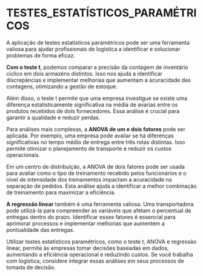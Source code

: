 # TESTES_ESTATÍSTICOS_PARAMÉTRICOS

A aplicação de testes estatísticos paramétricos pode ser uma ferramenta valiosa para ajudar profissionais de logística a identificar e solucionar problemas de forma eficaz.

**Com o teste t**, podemos comparar a precisão da contagem de inventário cíclico em dois armazéns distintos. Isso nos ajuda a identificar discrepâncias e implementar melhorias que aumentam a acuracidade das contagens, otimizando a gestão de estoque.

Além disso, o teste t permite que uma empresa investigue se existe uma diferença estatisticamente significativa na média de avarias entre os produtos recebidos de dois fornecedores. Essa análise é crucial para garantir a qualidade e reduzir perdas.

Para análises mais complexas, a **ANOVA de um e dois fatores** pode ser aplicada. Por exemplo, uma empresa pode avaliar se há diferenças significativas no tempo médio de entrega entre três rotas distintas. Isso permite otimizar o planejamento de transporte e reduzir os custos operacionais.

Em um centro de distribuição, a ANOVA de dois fatores pode ser usada para avaliar como o tipo de treinamento recebido pelos funcionários e o nível de intensidade dos treinamentos impactam a acuracidade na separação de pedidos. Esta análise ajuda a identificar a melhor combinação de treinamento para maximizar a eficiência.

**A regressão linear** também é uma ferramenta valiosa. Uma transportadora pode utilizá-la para compreender as variáveis que afetam o percentual de entregas dentro do prazo. Identificar esses fatores é essencial para aprimorar processos e implementar melhorias que aumentem a pontualidade das entregas.

Utilizar testes estatísticos paramétricos, como o teste t, ANOVA e regressão linear, permite às empresas tomar decisões baseadas em dados, aumentando a eficiência operacional e reduzindo custos. Se você trabalha com logística, considere integrar essas análises em seus processos de tomada de decisão.
